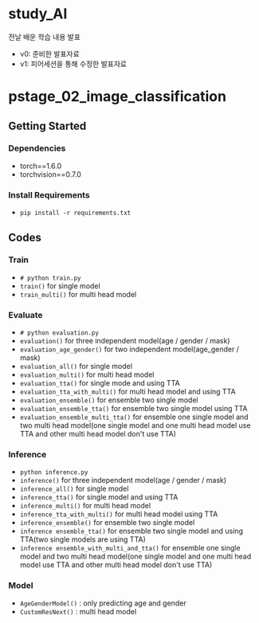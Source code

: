 # study_AI

전날 배운 학습 내용 발표

- v0: 준비한 발표자료
- v1: 피어세션을 통해 수정한 발표자료

# pstage_02_image_classification

## Getting Started    
### Dependencies
- torch==1.6.0
- torchvision==0.7.0                                                              

### Install Requirements
- `pip install -r requirements.txt`

## Codes
### Train
- `# python train.py`
- `train()` for single model
- `train_multi()` for multi head model

### Evaluate
- `# python evaluation.py`
- `evaluation()` for three independent model(age / gender / mask)
- `evaluation_age_gender()` for two independent model(age_gender / mask)
- `evaluation_all()` for single model
- `evaluation_multi()` for multi head model
- `evaluation_tta()` for single mode and using TTA
- `evaluation_tta_with_multi()` for multi head model and using TTA
- `evaluation_ensemble()` for ensemble two single model
- `evaluation_ensemble_tta()` for ensemble two single model using TTA
- `evaluation_ensemble_multi_tta()` for ensemble one single model and two multi head model(one single model and one multi head model use TTA and other multi head model don't use TTA)

### Inference
- `python inference.py`
- `inference()` for three independent model(age / gender / mask)
- `inference_all()` for single model
- `inference_tta()` for single model and using TTA
- `inference_multi()` for multi head model
- `inference_tta_with_multi()` for multi head model using TTA
- `inference_ensemble()` for ensemble two single model
- `inference ensemble_tta()` for ensemble two single model and using TTA(two single models are using TTA)
- `inference ensemble_with_multi_and_tta()` for ensemble one single model and two multi head model(one single model and one multi head model use TTA and other multi head model don't use TTA)

### Model
- `AgeGenderModel()` : only predicting age and gender
- `CustomResNext()` : multi head model
